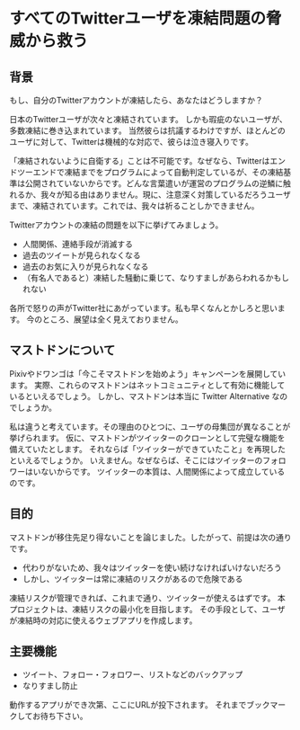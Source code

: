 # すべてのTwitterユーザを凍結問題の脅威から救う

## 背景

もし、自分のTwitterアカウントが凍結したら、あなたはどうしますか？

日本のTwitterユーザが次々と凍結されています。
しかも瑕疵のないユーザが、多数凍結に巻き込まれています。
当然彼らは抗議するわけですが、ほとんどのユーザに対して、Twitterは機械的な対応で、彼らは泣き寝入りです。

「凍結されないように自衛する」ことは不可能です。なぜなら、Twitterはエンドツーエンドで凍結までをプログラムによって自動判定しているが、その凍結基準は公開されていないからです。どんな言葉遣いが運営のプログラムの逆鱗に触れるか、我々が知る由はありません。現に、注意深く対策しているだろうユーザまで、凍結されています。これでは、我々は祈ることしかできません。

Twitterアカウントの凍結の問題を以下に挙げてみましょう。

* 人間関係、連絡手段が消滅する
* 過去のツイートが見られなくなる
* 過去のお気に入りが見られなくなる
* （有名人であると）凍結した騒動に乗じて、なりすましがあらわれるかもしれない

各所で怒りの声がTwitter社にあがっています。私も早くなんとかしろと思います。
今のところ、展望は全く見えておりません。

## マストドンについて
Pixivやドワンゴは「今こそマストドンを始めよう」キャンペーンを展開しています。
実際、これらのマストドンはネットコミュニティとして有効に機能しているといえるでしょう。
しかし、マストドンは本当に Twitter Alternative なのでしょうか。

私は違うと考えています。その理由のひとつに、ユーザの母集団が異なることが挙げられます。
仮に、マストドンがツイッターのクローンとして完璧な機能を備えていたとします。
それならば「ツイッターができていたこと」を再現したといえるでしょうか。
いえません。なぜならば、そこにはツイッターのフォロワーはいないからです。
ツイッターの本質は、人間関係によって成立しているのです。

## 目的
マストドンが移住先足り得ないことを論じました。したがって、前提は次の通りです。

* 代わりがないため、我々はツイッターを使い続けなければいけないだろう
* しかし、ツイッターは常に凍結のリスクがあるので危険である

凍結リスクが管理できれば、これまで通り、ツイッターが使えるはずです。
本プロジェクトは、凍結リスクの最小化を目指します。
その手段として、ユーザが凍結時の対応に使えるウェブアプリを作成します。

## 主要機能
* ツイート、フォロー・フォロワー、リストなどのバックアップ
* なりすまし防止

動作するアプリができ次第、ここにURLが投下されます。
それまでブックマークしてお待ち下さい。
